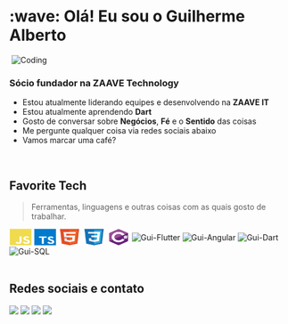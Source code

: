 <h1 align="left" id="galberto-title">:wave: Olá! Eu sou o Guilherme Alberto</h1>
<img align="right" width="500" src="https://www.mygo.ge/uploads/blog/1584023795.jpg" alt="Coding">
<br>
<h3 align="left">Sócio fundador na ZAAVE Technology</h3>

- Estou atualmente liderando equipes e desenvolvendo na **ZAAVE IT**
- Estou atualmente aprendendo **Dart**
- Gosto de conversar sobre **Negócios**, **Fé** e o **Sentido** das coisas 
- Me pergunte qualquer coisa via redes sociais abaixo
- Vamos marcar uma café?

<br>

<h2 align="left" id="galberto-tech">Favorite Tech</h2>

> Ferramentas, linguagens e outras coisas com as quais gosto de trabalhar.

<div style="display: inline_block">
  <img align="center" alt="Gui-Js" height="30" width="40" src="https://raw.githubusercontent.com/devicons/devicon/master/icons/javascript/javascript-plain.svg">
  <img align="center" alt="Gui-Ts" height="30" width="40" src="https://raw.githubusercontent.com/devicons/devicon/master/icons/typescript/typescript-plain.svg">
  <img align="center" alt="Gui-HTML" height="30" width="40" src="https://raw.githubusercontent.com/devicons/devicon/master/icons/html5/html5-original.svg">
  <img align="center" alt="Gui-CSS" height="30" width="40" src="https://raw.githubusercontent.com/devicons/devicon/master/icons/css3/css3-original.svg">
  <img align="center" alt="Gui-Csharp" height="30" width="40" src="https://raw.githubusercontent.com/devicons/devicon/master/icons/csharp/csharp-original.svg">
  <img align="center" alt="Gui-Flutter" height="30" width="40" src="https://cdn.jsdelivr.net/gh/devicons/devicon/icons/flutter/flutter-original.svg" />  
  <img align="center" alt="Gui-Angular" height="30" width="40" src="https://cdn.jsdelivr.net/gh/devicons/devicon/icons/angularjs/angularjs-original.svg" />
  <img align="center" alt="Gui-Dart" height="30" width="40" src="https://cdn.jsdelivr.net/gh/devicons/devicon/icons/dart/dart-original.svg" />
   <img align="center" alt="Gui-SQL" height="30" width="40" src="https://cdn.jsdelivr.net/gh/devicons/devicon/icons/microsoftsqlserver/microsoftsqlserver-plain.svg" />
 </div>
   <br>
   
 
 <h2 align="left" id="galberto-media">Redes sociais e contato</h2>

 <div style="display: inline_block">
<div> 
  <a href="https://www.linkedin.com/in/guilherme-alberto-bb0a5b143/" target="_blank"><img src="https://img.shields.io/badge/-LinkedIn-%230077B5?style=for-the-badge&logo=linkedin&logoColor=white" target="_blank"></a> 
    <a href = "mailto:guildefrc@gmail.com"><img src="https://img.shields.io/badge/-Gmail-%23333?style=for-the-badge&logo=gmail&logoColor=white" target="_blank"></a>
  <a href="https://www.youtube.com/channel/UCCTzTR5clEAEZat4fjD-zDw" target="_blank"><img src="https://img.shields.io/badge/YouTube-FF0000?style=for-the-badge&logo=youtube&logoColor=white" target="_blank"></a>
  <a href="https://www.instagram.com/guilhermealbertoo_/" target="_blank"><img src="https://img.shields.io/badge/-Instagram-%23E4405F?style=for-the-badge&logo=instagram&logoColor=white" target="_blank"></a>
</div>
